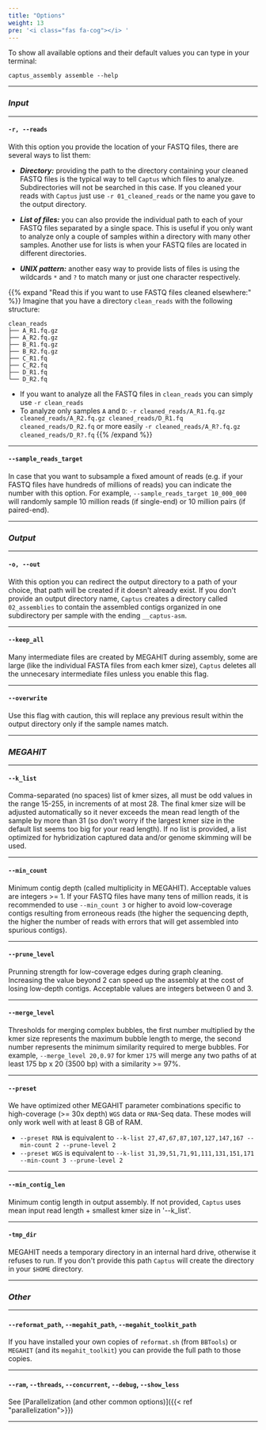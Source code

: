 ```yaml
---
title: "Options"
weight: 13
pre: '<i class="fas fa-cog"></i> '
---
```


To show all available options and their default values you can type in your terminal:
```console
captus_assembly assemble --help
```

___
### *Input*
___
#### **`-r, --reads`**
With this option you provide the location of your FASTQ files, there are several ways to list them:

- _**Directory:**_ providing the path to the directory containing your cleaned FASTQ files is the typical way to tell `Captus` which files to analyze. Subdirectories will not be searched in this case. If you cleaned your reads with `Captus` just use `-r 01_cleaned_reads` or the name you gave to the output directory.

- _**List of files:**_ you can also provide the individual path to each of your FASTQ files separated by a single space. This is useful if you only want to analyze only a couple of samples within a directory with many other samples. Another use for lists is when your FASTQ files are located in different directories.

- _**UNIX pattern:**_ another easy way to provide lists of files is using the wildcards `*` and `?` to match many or just one character respectively.

{{% expand "Read this if you want to use FASTQ files cleaned elsewhere:" %}}
Imagine that you have a directory `clean_reads` with the following structure:
```console
clean_reads
├── A_R1.fq.gz
├── A_R2.fq.gz
├── B_R1.fq.gz
├── B_R2.fq.gz
├── C_R1.fq
├── C_R2.fq
├── D_R1.fq
└── D_R2.fq
```
- If you want to analyze all the FASTQ files in `clean_reads` you can simply use `-r clean_reads`
- To analyze only samples `A` and `D`: `-r cleaned_reads/A_R1.fq.gz cleaned_reads/A_R2.fq.gz cleaned_reads/D_R1.fq cleaned_reads/D_R2.fq` or more easily `-r cleaned_reads/A_R?.fq.gz cleaned_reads/D_R?.fq`
{{% /expand %}}

___
#### **`--sample_reads_target`**
In case that you want to subsample a fixed amount of reads (e.g. if your FASTQ files have hundreds of millions of reads) you can indicate the number with this option. For example, `--sample_reads_target 10_000_000` will randomly sample 10 million reads (if single-end) or 10 million pairs (if paired-end).
___
### *Output*
___
#### **`-o, --out`**
With this option you can redirect the output directory to a path of your choice, that path will be created if it doesn't already exist. If you don't provide an output directory name, `Captus` creates a directory called `02_assemblies` to contain the assembled contigs organized in one subdirectory per sample with the ending `__captus-asm`.
___
#### **`--keep_all`**
Many intermediate files are created by MEGAHIT during assembly, some are large (like the individual FASTA files from each kmer size), `Captus` deletes all the unnecesary intermediate files unless you enable this flag.
___
#### **`--overwrite`**
Use this flag with caution, this will replace any previous result within the output directory only if the sample names match.
___
### *MEGAHIT*
___
#### **`--k_list`**
Comma-separated (no spaces) list of kmer sizes, all must be odd values in the range 15-255, in increments of at most 28. The final kmer size will be adjusted automatically so it never exceeds the mean read length of the sample by more than 31 (so don't worry if the largest kmer size in the default list seems too big for your read length). If no list is provided, a list optimized for hybridization captured data and/or genome skimming will be used.
___
#### **`--min_count`**
Minimum contig depth (called multiplicity in MEGAHIT). Acceptable values are integers >= 1. If your FASTQ files have many tens of million reads, it is recommended to use `--min_count 3` or higher to avoid low-coverage contigs resulting from erroneous reads (the higher the sequencing depth, the higher the number of reads with errors that will get assembled into spurious contigs).
___
#### **`--prune_level`**
Prunning strength for low-coverage edges during graph cleaning. Increasing the value beyond 2 can speed up the assembly at the cost of losing low-depth contigs. Acceptable values are integers between 0 and 3.
___
#### **`--merge_level`**
Thresholds for merging complex bubbles, the first number multiplied by the kmer size represents the maximum bubble length to merge, the second number represents the minimum similarity required to merge bubbles. For example, `--merge_level 20,0.97` for kmer `175` will merge any two paths of at least 175 bp x 20 (3500 bp) with a similarity >= 97%.
___
#### **`--preset`**
We have optimized other MEGAHIT parameter combinations specific to high-coverage (>= 30x depth) `WGS` data or `RNA`-Seq data. These modes will only work well with at least 8 GB of RAM.
- `--preset RNA` is equivalent to `--k-list 27,47,67,87,107,127,147,167 --min-count 2 --prune-level 2`
- `--preset WGS` is equivalent to `--k-list 31,39,51,71,91,111,131,151,171 --min-count 3 --prune-level 2`
___
#### **`--min_contig_len`**
Minimum contig length in output assembly. If not provided, `Captus` uses mean input read length + smallest kmer size in '--k_list'.
___
#### **`-tmp_dir`**
MEGAHIT needs a temporary directory in an internal hard drive, otherwise it refuses to run. If you don't provide this path `Captus` will create the directory in your `$HOME` directory.
___
### *Other*
___
#### **`--reformat_path`**, **`--megahit_path`**, **`--megahit_toolkit_path`**
If you have installed your own copies of `reformat.sh` (from `BBTools`) or `MEGAHIT` (and its `megahit_toolkit`) you can provide the full path to those copies. 
___
#### **`--ram`**, **`--threads`**, **`--concurrent`**, **`--debug`**, **`--show_less`**
See [Parallelization (and other common options)]({{< ref "parallelization">}})
___